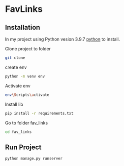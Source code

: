 # FavLinks

## Installation

In my project using Python vesion 3.9.7 [python]([https://pip.pypa.io/en/stable/](https://www.python.org/downloads/release/python-397/)) to install.


Clone project to folder
```bash
git clone 
```
create env
```bash
python -m venv env
```
Activate env
```bash
env\Scripts\activate
```
Install lib
```bash
pip install -r requirements.txt
```
Go to folder fav_links
```bash
cd fav_links
```
## Run Project
```bash
python manage.py runserver
```
